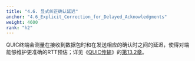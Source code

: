```yaml
---
title: "4.6. 显式纠正确认延迟"
anchor: "4.6_Explicit_Correction_for_Delayed_Acknowledgments"
weight: 4600
rank: "h2"
---
```


QUIC终端会测量在接收到数据包时和在发送相应的确认时之间的延迟，使得对端能够维护更准确的RTT预估；详见《[QUIC传输](../RFC9000_Chinese_Simplified)》的[第13.2章](../RFC9000_Chinese_Simplified/#13.2_Generating_Acknowledgments)。

